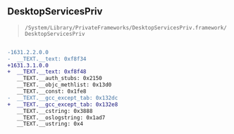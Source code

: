 ## DesktopServicesPriv

> `/System/Library/PrivateFrameworks/DesktopServicesPriv.framework/DesktopServicesPriv`

```diff

-1631.2.2.0.0
-  __TEXT.__text: 0xf8f34
+1631.3.1.0.0
+  __TEXT.__text: 0xf8f48
   __TEXT.__auth_stubs: 0x2150
   __TEXT.__objc_methlist: 0x13d0
   __TEXT.__const: 0x1fe8
-  __TEXT.__gcc_except_tab: 0x132dc
+  __TEXT.__gcc_except_tab: 0x132e8
   __TEXT.__cstring: 0x3888
   __TEXT.__oslogstring: 0x1ad7
   __TEXT.__ustring: 0x4

```
